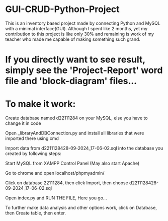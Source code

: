 # GUI-CRUD-Python-Project
This is an inventory based project made by connecting Python and MySQL with a minimal interface(GUI). Although I spent like 2 months, yet my contribution to this project is like only 30% and remaining is work of my teacher who made me capable of making something such grand.
# If you directly want to see result, simply see the 'Project-Report' word file and 'block-diagram' files...
# To make it work:
Create database named d22111284 on your MySQL, else you have to change it in code

Open _libraryAndDBConnection.py and install all libraries that were imported there using cmd

Import data from d2211128428-09-2024_17-06-02.sql into the database you created by following steps:

  Start MySQL from XAMPP Control Panel (May also start Apache)
  
  Go to chrome and open localhost/phpmyadmin/
  
  Click on database 22111284, then click Import, then choose d2211128428-09-2024_17-06-02.sql
  
Open index.py and RUN THE FILE, Here you go...

To further make data analysis and other options work, click on Database, then Create table, then enter.
